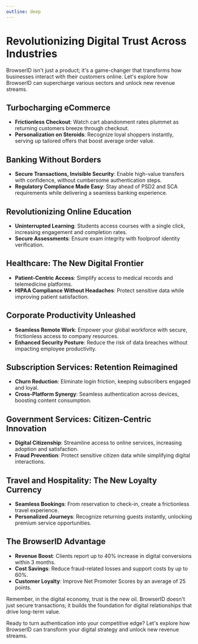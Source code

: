 ```yaml
---
outline: deep
---
```


# Revolutionizing Digital Trust Across Industries

BrowserID isn't just a product; it's a game-changer that transforms how businesses interact with their customers online. Let's explore how BrowserID can supercharge various sectors and unlock new revenue streams.

## Turbocharging eCommerce

- **Frictionless Checkout**: Watch cart abandonment rates plummet as returning customers breeze through checkout.
- **Personalization on Steroids**: Recognize loyal shoppers instantly, serving up tailored offers that boost average order value.

## Banking Without Borders

- **Secure Transactions, Invisible Security**: Enable high-value transfers with confidence, without cumbersome authentication steps.
- **Regulatory Compliance Made Easy**: Stay ahead of PSD2 and SCA requirements while delivering a seamless banking experience.

## Revolutionizing Online Education

- **Uninterrupted Learning**: Students access courses with a single click, increasing engagement and completion rates.
- **Secure Assessments**: Ensure exam integrity with foolproof identity verification.

## Healthcare: The New Digital Frontier

- **Patient-Centric Access**: Simplify access to medical records and telemedicine platforms.
- **HIPAA Compliance Without Headaches**: Protect sensitive data while improving patient satisfaction.

## Corporate Productivity Unleashed

- **Seamless Remote Work**: Empower your global workforce with secure, frictionless access to company resources.
- **Enhanced Security Posture**: Reduce the risk of data breaches without impacting employee productivity.

## Subscription Services: Retention Reimagined

- **Churn Reduction**: Eliminate login friction, keeping subscribers engaged and loyal.
- **Cross-Platform Synergy**: Seamless authentication across devices, boosting content consumption.

## Government Services: Citizen-Centric Innovation

- **Digital Citizenship**: Streamline access to online services, increasing adoption and satisfaction.
- **Fraud Prevention**: Protect sensitive citizen data while simplifying digital interactions.

## Travel and Hospitality: The New Loyalty Currency

- **Seamless Bookings**: From reservation to check-in, create a frictionless travel experience.
- **Personalized Journeys**: Recognize returning guests instantly, unlocking premium service opportunities.

## The BrowserID Advantage

- **Revenue Boost**: Clients report up to 40% increase in digital conversions within 3 months.
- **Cost Savings**: Reduce fraud-related losses and support costs by up to 60%.
- **Customer Loyalty**: Improve Net Promoter Scores by an average of 25 points.

Remember, in the digital economy, trust is the new oil. BrowserID doesn't just secure transactions; it builds the foundation for digital relationships that drive long-term value.

Ready to turn authentication into your competitive edge? Let's explore how BrowserID can transform your digital strategy and unlock new revenue streams.
